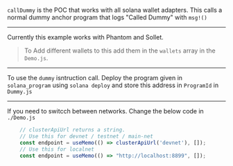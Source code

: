 `callDummy` is the POC that works with all solana wallet adapters. This calls a normal dummy anchor program that logs "Called Dummy" with `msg!()`

---
Currently this example works with Phantom and Sollet.

>To Add different wallets to this add them in the `wallets` array in the `Demo.js`.

---

To use the `dummy` isntruction call. Deploy the program given in `solana_program` using `solana deploy` and store this address in `ProgramId` in `Dummy.js`

---

If you need to switcch between networks. Change the below code in `./Demo.js`

```js
    // clusterApiUrl returns a string.
    // Use this for devnet / testnet / main-net
    const endpoint = useMemo(() => clusterApiUrl('devnet'), []);
    // Use this for localnet
    const endpoint = useMemo(() => "http://localhost:8899", []);
```